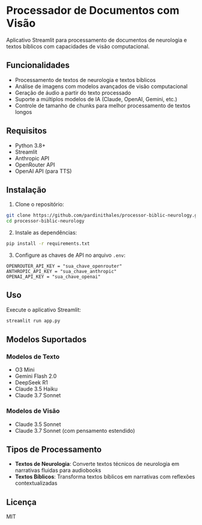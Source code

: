 # Processador de Documentos com Visão

Aplicativo Streamlit para processamento de documentos de neurologia e textos bíblicos com capacidades de visão computacional.

## Funcionalidades

- Processamento de textos de neurologia e textos bíblicos
- Análise de imagens com modelos avançados de visão computacional
- Geração de áudio a partir do texto processado
- Suporte a múltiplos modelos de IA (Claude, OpenAI, Gemini, etc.)
- Controle de tamanho de chunks para melhor processamento de textos longos

## Requisitos

- Python 3.8+
- Streamlit
- Anthropic API
- OpenRouter API
- OpenAI API (para TTS)

## Instalação

1. Clone o repositório:
```bash
git clone https://github.com/pardinithales/processor-biblic-neurology.git
cd processor-biblic-neurology
```

2. Instale as dependências:
```bash
pip install -r requirements.txt
```

3. Configure as chaves de API no arquivo `.env`:
```
OPENROUTER_API_KEY = "sua_chave_openrouter"
ANTHROPIC_API_KEY = "sua_chave_anthropic"
OPENAI_API_KEY = "sua_chave_openai"
```

## Uso

Execute o aplicativo Streamlit:
```bash
streamlit run app.py
```

## Modelos Suportados

### Modelos de Texto
- O3 Mini
- Gemini Flash 2.0
- DeepSeek R1
- Claude 3.5 Haiku
- Claude 3.7 Sonnet

### Modelos de Visão
- Claude 3.5 Sonnet
- Claude 3.7 Sonnet (com pensamento estendido)

## Tipos de Processamento

- **Textos de Neurologia**: Converte textos técnicos de neurologia em narrativas fluidas para audiobooks
- **Textos Bíblicos**: Transforma textos bíblicos em narrativas com reflexões contextualizadas

## Licença

MIT 